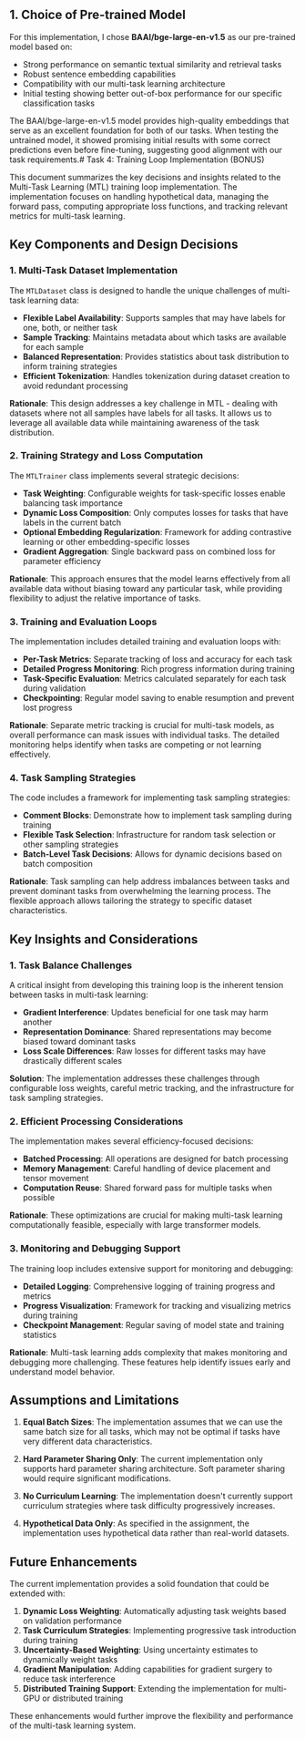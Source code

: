 ## 1. Choice of Pre-trained Model

For this implementation, I chose **BAAI/bge-large-en-v1.5** as our pre-trained model based on:
- Strong performance on semantic textual similarity and retrieval tasks
- Robust sentence embedding capabilities
- Compatibility with our multi-task learning architecture
- Initial testing showing better out-of-box performance for our specific classification tasks

The BAAI/bge-large-en-v1.5 model provides high-quality embeddings that serve as an excellent foundation for both of our tasks. When testing the untrained model, it showed promising initial results with some correct predictions even before fine-tuning, suggesting good alignment with our task requirements.# Task 4: Training Loop Implementation (BONUS)

This document summarizes the key decisions and insights related to the Multi-Task Learning (MTL) training loop implementation. The implementation focuses on handling hypothetical data, managing the forward pass, computing appropriate loss functions, and tracking relevant metrics for multi-task learning.

## Key Components and Design Decisions

### 1. Multi-Task Dataset Implementation

The `MTLDataset` class is designed to handle the unique challenges of multi-task learning data:

- **Flexible Label Availability**: Supports samples that may have labels for one, both, or neither task
- **Sample Tracking**: Maintains metadata about which tasks are available for each sample
- **Balanced Representation**: Provides statistics about task distribution to inform training strategies
- **Efficient Tokenization**: Handles tokenization during dataset creation to avoid redundant processing

**Rationale**: This design addresses a key challenge in MTL - dealing with datasets where not all samples have labels for all tasks. It allows us to leverage all available data while maintaining awareness of the task distribution.

### 2. Training Strategy and Loss Computation

The `MTLTrainer` class implements several strategic decisions:

- **Task Weighting**: Configurable weights for task-specific losses enable balancing task importance
- **Dynamic Loss Composition**: Only computes losses for tasks that have labels in the current batch
- **Optional Embedding Regularization**: Framework for adding contrastive learning or other embedding-specific losses
- **Gradient Aggregation**: Single backward pass on combined loss for parameter efficiency

**Rationale**: This approach ensures that the model learns effectively from all available data without biasing toward any particular task, while providing flexibility to adjust the relative importance of tasks.

### 3. Training and Evaluation Loops

The implementation includes detailed training and evaluation loops with:

- **Per-Task Metrics**: Separate tracking of loss and accuracy for each task
- **Detailed Progress Monitoring**: Rich progress information during training
- **Task-Specific Evaluation**: Metrics calculated separately for each task during validation
- **Checkpointing**: Regular model saving to enable resumption and prevent lost progress

**Rationale**: Separate metric tracking is crucial for multi-task models, as overall performance can mask issues with individual tasks. The detailed monitoring helps identify when tasks are competing or not learning effectively.

### 4. Task Sampling Strategies

The code includes a framework for implementing task sampling strategies:

- **Comment Blocks**: Demonstrate how to implement task sampling during training
- **Flexible Task Selection**: Infrastructure for random task selection or other sampling strategies
- **Batch-Level Task Decisions**: Allows for dynamic decisions based on batch composition

**Rationale**: Task sampling can help address imbalances between tasks and prevent dominant tasks from overwhelming the learning process. The flexible approach allows tailoring the strategy to specific dataset characteristics.

## Key Insights and Considerations

### 1. Task Balance Challenges

A critical insight from developing this training loop is the inherent tension between tasks in multi-task learning:

- **Gradient Interference**: Updates beneficial for one task may harm another
- **Representation Dominance**: Shared representations may become biased toward dominant tasks
- **Loss Scale Differences**: Raw losses for different tasks may have drastically different scales

**Solution**: The implementation addresses these challenges through configurable loss weights, careful metric tracking, and the infrastructure for task sampling strategies.

### 2. Efficient Processing Considerations

The implementation makes several efficiency-focused decisions:

- **Batched Processing**: All operations are designed for batch processing
- **Memory Management**: Careful handling of device placement and tensor movement
- **Computation Reuse**: Shared forward pass for multiple tasks when possible

**Rationale**: These optimizations are crucial for making multi-task learning computationally feasible, especially with large transformer models.

### 3. Monitoring and Debugging Support

The training loop includes extensive support for monitoring and debugging:

- **Detailed Logging**: Comprehensive logging of training progress and metrics
- **Progress Visualization**: Framework for tracking and visualizing metrics during training
- **Checkpoint Management**: Regular saving of model state and training statistics

**Rationale**: Multi-task learning adds complexity that makes monitoring and debugging more challenging. These features help identify issues early and understand model behavior.

## Assumptions and Limitations

1. **Equal Batch Sizes**: The implementation assumes that we can use the same batch size for all tasks, which may not be optimal if tasks have very different data characteristics.

2. **Hard Parameter Sharing Only**: The current implementation only supports hard parameter sharing architecture. Soft parameter sharing would require significant modifications.

3. **No Curriculum Learning**: The implementation doesn't currently support curriculum strategies where task difficulty progressively increases.

4. **Hypothetical Data Only**: As specified in the assignment, the implementation uses hypothetical data rather than real-world datasets.

## Future Enhancements

The current implementation provides a solid foundation that could be extended with:

1. **Dynamic Loss Weighting**: Automatically adjusting task weights based on validation performance
2. **Task Curriculum Strategies**: Implementing progressive task introduction during training
3. **Uncertainty-Based Weighting**: Using uncertainty estimates to dynamically weight tasks
4. **Gradient Manipulation**: Adding capabilities for gradient surgery to reduce task interference
5. **Distributed Training Support**: Extending the implementation for multi-GPU or distributed training

These enhancements would further improve the flexibility and performance of the multi-task learning system.